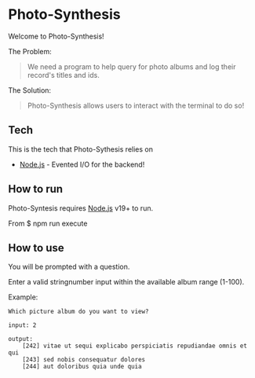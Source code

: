 # Photo-Synthesis

Welcome to Photo-Synthesis!

The Problem:

> We need a program to help query for photo albums and log their record's titles and ids.

The Solution:

> Photo-Synthesis allows users to interact with the terminal to do so!

## Tech

This is the tech that Photo-Sythesis relies on

- [Node.js](https://nodejs.org/en/) - Evented I/O for the backend!

## How to run

Photo-Syntesis requires [Node.js](https://nodejs.org/) v19+ to run.

From 
\$ npm run execute

## How to use

You will be prompted with a question.

Enter a valid stringnumber input within the available album range (1-100).

Example:

    Which picture album do you want to view?

    input: 2

    output: 
        [242] vitae ut sequi explicabo perspiciatis repudiandae omnis et qui
        [243] sed nobis consequatur dolores
        [244] aut doloribus quia unde quia
